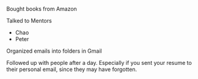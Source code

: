 Bought books from Amazon


Talked to Mentors
- Chao
- Peter

Organized emails into folders in Gmail

Followed up with people after a day. Especially if you sent your resume to their personal email, since they may have forgotten.
